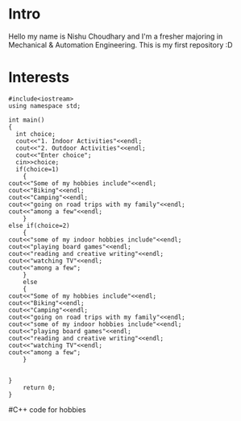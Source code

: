 # Intro
Hello my name is Nishu Choudhary and I'm a fresher majoring in Mechanical &amp; Automation Engineering. This is my first repository :D
# Interests
```
#include<iostream>
using namespace std;

int main()
{
  int choice;
  cout<<"1. Indoor Activities"<<endl;
  cout<<"2. Outdoor Activities"<<endl;
  cout<<"Enter choice";
  cin>>choice;
  if(choice=1)
    { 
cout<<"Some of my hobbies include"<<endl;
cout<<"Biking"<<endl;
cout<<"Camping"<<endl;
cout<<"going on road trips with my family"<<endl;
cout<<"among a few"<<endl;
    } 
else if(choice=2)
    { 
cout<<"some of my indoor hobbies include"<<endl;
cout<<"playing board games"<<endl;
cout<<"reading and creative writing"<<endl;
cout<<"watching TV"<<endl;
cout<<"among a few";
    }
    else
    {
cout<<"Some of my hobbies include"<<endl;
cout<<"Biking"<<endl;
cout<<"Camping"<<endl;
cout<<"going on road trips with my family"<<endl;
cout<<"some of my indoor hobbies include"<<endl;
cout<<"playing board games"<<endl;
cout<<"reading and creative writing"<<endl;
cout<<"watching TV"<<endl;
cout<<"among a few";
    }
       

}
    return 0;
}
```
#C++ code for hobbies

